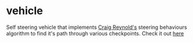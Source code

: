 # vehicle

Self steering vehicle that implements [Craig Reynold's](www.red3d.com/cwr/) steering behaviours algorithm to find it's path through various checkpoints. 
Check it out [here](https://masteryushi.github.io/vehicle/)
